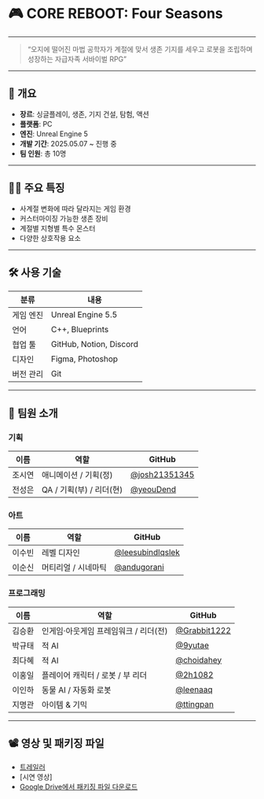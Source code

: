 # 🎮 CORE REBOOT: Four Seasons
---
> “오지에 떨어진 마법 공학자가 계절에 맞서 생존 기지를 세우고 로봇을 조립하며 성장하는 자급자족 서바이벌 RPG”
---
## 📌 개요

- **장르**: 싱글플레이, 생존, 기지 건설, 탐험, 액션
- **플랫폼**: PC
- **엔진**: Unreal Engine 5
- **개발 기간**: 2025.05.07 ~ 진행 중
- **팀 인원**: 총 10명
  
---
## 🧑‍💻 주요 특징

- 사계절 변화에 따라 달라지는 게임 환경​
- 커스터마이징 가능한 생존 장비​
- 계절별 지형별 특수 몬스터​
- 다양한 상호작용 요소
---

## 🛠️ 사용 기술

| 분류       | 내용                        |
|------------|-----------------------------|
| 게임 엔진   | Unreal Engine 5.5           |
| 언어       | C++, Blueprints             |
| 협업 툴    | GitHub, Notion, Discord     |
| 디자인     | Figma, Photoshop            |
| 버전 관리  | Git                         |
---

## 👥 팀원 소개

### 기획

| 이름     | 역할                              | GitHub |
|----------|-----------------------------------|--------|
| 조시연   | 애니메이션 / 기획(정)             | [@josh21351345](https://github.com/josh21351345) |
| 전성은   | QA / 기획(부) / 리더(현)  | [@yeouDend](https://github.com/yeouDend) |

### 아트

| 이름     | 역할                   | GitHub |
|----------|------------------------|--------|
| 이수빈   | 레벨 디자인 | [@leesubindlqslek](https://github.com/leesubindlqslek) |
| 이순신   | 머티리얼 / 시네마틱 | [@andugorani](https://github.com/mandugorani) |

### 프로그래밍

| 이름     | 역할                                         | GitHub |
|----------|----------------------------------------------|--------|
| 김승환   | 인게임·아웃게임 프레임워크 / 리더(전) | [@Grabbit1222](https://github.com/Grabbit1222) |
| 박규태   | 적 AI                                        | [@9yutae](https://github.com/9yutae) |
| 최다혜   | 적 AI                                        | [@choidahey](https://github.com/choidahey) |
| 이홍일   | 플레이어 캐릭터 / 로봇  / 부 리더             | [@2h1082](https://github.com/2h1082) |
| 이인하   | 동물 AI / 자동화 로봇                        | [@leenaaq](https://github.com/leenaaq) |
| 지명관   | 아이템 & 기믹                                | [@ttingpan](https://github.com/ttingpan) |


---

## 📽️ 영상 및 패키징 파일

- [트레일러](https://www.youtube.com/watch?v=YBkUOtBk9Gc)
- [시연 영상]
- [Google Drive에서 패키징 파일 다운로드](https://drive.google.com/file/d/1RSTlAKaQvj6pgG-_psZJq0-ThFH1vtaN/view?usp=sharing)


